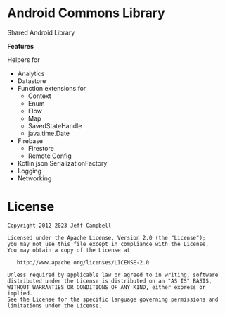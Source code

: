 Android Commons Library
=======================

Shared Android Library

**Features**

Helpers for

* Analytics
* Datastore
* Function extensions for
  * Context
  * Enum
  * Flow
  * Map
  * SavedStateHandle
  * java.time.Date
* Firebase
  * Firestore
  * Remote Config
* Kotlin json SerializationFactory
* Logging
* Networking

License
=======

    Copyright 2012-2023 Jeff Campbell

    Licensed under the Apache License, Version 2.0 (the "License");
    you may not use this file except in compliance with the License.
    You may obtain a copy of the License at

       http://www.apache.org/licenses/LICENSE-2.0

    Unless required by applicable law or agreed to in writing, software
    distributed under the License is distributed on an "AS IS" BASIS,
    WITHOUT WARRANTIES OR CONDITIONS OF ANY KIND, either express or implied.
    See the License for the specific language governing permissions and
    limitations under the License.